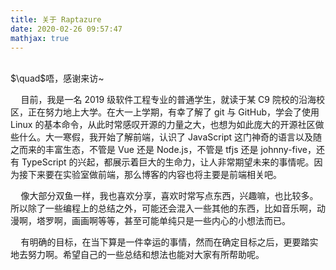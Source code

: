```yaml
---
title: 关于 Raptazure
date: 2020-02-26 09:57:47
mathjax: true
---
```


<br>
$\quad$唔，感谢来访~

$\quad$目前，我是一名 2019 级软件工程专业的普通学生，就读于某 C9 院校的沿海校区，正在努力地上大学。在大一上学期，有幸了解了 git 与 GitHub，学会了使用 Linux 的基本命令，从此时常感叹开源的力量之大，也想为如此庞大的开源社区做些什么。大一寒假，我开始了解前端，认识了 JavaScript 这门神奇的语言以及随之而来的丰富生态，不管是 Vue 还是 Node.js，不管是 tfjs 还是 johnny-five，还有 TypeScript 的兴起，都展示着巨大的生命力，让人非常期望未来的事情呢。因为接下来要在实验室做前端，那么博客的内容也将主要是前端相关吧。

$\quad$像大部分双鱼一样，我也喜欢分享，喜欢时常写点东西，兴趣嘛，也比较多。所以除了一些编程上的总结之外，可能还会混入一些其他的东西，比如音乐啊，动漫啊，塔罗啊，画画啊等等，甚至可能单纯只是一些内心的小想法而已。

$\quad$有明确的目标，在当下算是一件幸运的事情，然而在确定目标之后，更要踏实地去努力啊。希望自己的一些总结和想法也能对大家有所帮助呢。
